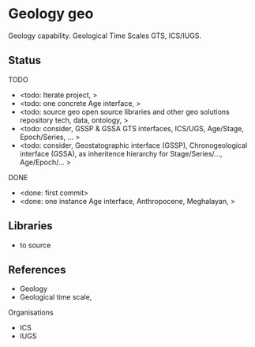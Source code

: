 # Geology geo

Geology capability. Geological Time Scales GTS, ICS/IUGS.

## Status

TODO
* <todo: Iterate project,   >
* <todo: one concrete Age interface, >
* <todo: source geo open source libraries and other geo solutions repository tech, data, ontology, >
* <todo: consider, GSSP & GSSA GTS interfaces, ICS/UGS, Age/Stage, Epoch/Series, ... >
* <todo: consider, Geostatographic interface (GSSP), Chronogeological interface (GSSA), as inheritence hierarchy for Stage/Series/..., Age/Epoch/... >

DONE
* <done: first commit>
* <done: one instance Age interface, Anthropocene, Meghalayan,  >

## Libraries
* to source

## References

* Geology
* Geological time scale,

Organisations
* ICS
* IUGS

